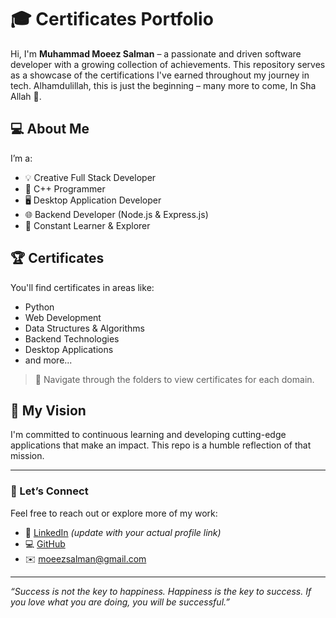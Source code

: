 # 🎓 Certificates Portfolio

Hi, I'm **Muhammad Moeez Salman** – a passionate and driven software developer with a growing collection of achievements. This repository serves as a showcase of the certifications I've earned throughout my journey in tech. Alhamdulillah, this is just the beginning – many more to come, In Sha Allah 🚀.

## 💻 About Me

I’m a:
- 💡 Creative Full Stack Developer
- 🔧 C++ Programmer
- 🖥️ Desktop Application Developer
- 🌐 Backend Developer (Node.js & Express.js)
- 🧠 Constant Learner & Explorer

## 🏆 Certificates

You'll find certificates in areas like:
- Python
- Web Development
- Data Structures & Algorithms
- Backend Technologies
- Desktop Applications
- and more...

> 📁 Navigate through the folders to view certificates for each domain.

## 🚀 My Vision

I'm committed to continuous learning and developing cutting-edge applications that make an impact. This repo is a humble reflection of that mission.

---

### 🤝 Let’s Connect

Feel free to reach out or explore more of my work:

- 💼 [LinkedIn](https://www.linkedin.com/in/moeez-salman-210b86292/) *(update with your actual profile link)*
- 💻 [GitHub](https://github.com/MoeezSalman)
- ✉️ moeezsalman@gmail.com

---

_“Success is not the key to happiness. Happiness is the key to success. If you love what you are doing, you will be successful.”_

